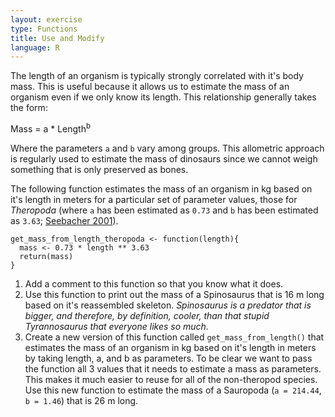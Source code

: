 ```yaml
---
layout: exercise
type: Functions
title: Use and Modify
language: R
---
```


The length of an organism is typically strongly correlated with it's body
mass. This is useful because it allows us to estimate the mass of an organism
even if we only know its length. This relationship generally takes the form:

Mass = a * Length<sup>b</sup>

Where the parameters `a` and `b` vary among groups. This allometric approach is
regularly used to estimate the mass of dinosaurs since we cannot weigh something
that is only preserved as bones.

The following function estimates the mass of an organism in kg based on it's
length in meters for a particular set of parameter values, those for *Theropoda*
(where `a` has been estimated as `0.73` and `b` has been estimated as `3.63`;
[Seebacher 2001](http://www.jstor.org/stable/4524171)).

```
get_mass_from_length_theropoda <- function(length){
  mass <- 0.73 * length ** 3.63
  return(mass)
}
```

1. Add a comment to this function so that you know what it does.
2. Use this function to print out the mass of a Spinosaurus that is 16 m long
based on it's reassembled skeleton. *Spinosaurus is a predator that is bigger,
and therefore, by definition, cooler, than that stupid Tyrannosaurus that
everyone likes so much.*
3. Create a new version of this function called `get_mass_from_length()` that
estimates the mass of an organism in kg based on it's length in meters by taking
length, a, and b as parameters. To be clear we want to pass the function all 3
values that it needs to estimate a mass as parameters. This makes it much easier
to reuse for all of the non-theropod species. Use this new function to estimate
the mass of a Sauropoda (`a = 214.44`, `b = 1.46`) that is 26 m long.
